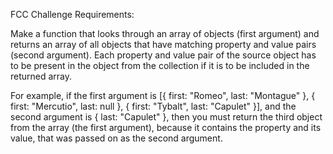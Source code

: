 FCC Challenge Requirements:

Make a function that looks through an array of objects (first argument) and 
returns an array of all objects that have matching property and value pairs 
(second argument). Each property and value pair of the source object has to 
be present in the object from the collection if it is to be included in the 
returned array.

For example, if the first argument is [{ first: "Romeo", last: "Montague" }, 
{ first: "Mercutio", last: null }, { first: "Tybalt", last: "Capulet" }], 
and the second argument is { last: "Capulet" }, then you must return the 
third object from the array (the first argument), because it contains the 
property and its value, that was passed on as the second argument.